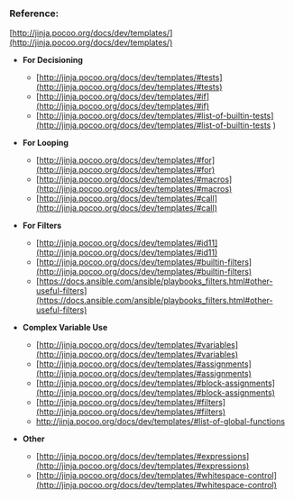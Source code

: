 ### Reference:

[http://jinja.pocoo.org/docs/dev/templates/](http://jinja.pocoo.org/docs/dev/templates/)

* **For Decisioning**
	* [http://jinja.pocoo.org/docs/dev/templates/#tests](http://jinja.pocoo.org/docs/dev/templates/#tests)
	* [http://jinja.pocoo.org/docs/dev/templates/#if](http://jinja.pocoo.org/docs/dev/templates/#if)
	* [http://jinja.pocoo.org/docs/dev/templates/#list-of-builtin-tests](http://jinja.pocoo.org/docs/dev/templates/#list-of-builtin-tests	)

* **For Looping**

	* [http://jinja.pocoo.org/docs/dev/templates/#for](http://jinja.pocoo.org/docs/dev/templates/#for)
	* [http://jinja.pocoo.org/docs/dev/templates/#macros](http://jinja.pocoo.org/docs/dev/templates/#macros)
	* [http://jinja.pocoo.org/docs/dev/templates/#call](http://jinja.pocoo.org/docs/dev/templates/#call)

* **For Filters**
	* [http://jinja.pocoo.org/docs/dev/templates/#id11](http://jinja.pocoo.org/docs/dev/templates/#id11)
	* [http://jinja.pocoo.org/docs/dev/templates/#builtin-filters](http://jinja.pocoo.org/docs/dev/templates/#builtin-filters)
	* [https://docs.ansible.com/ansible/playbooks_filters.html#other-useful-filters](https://docs.ansible.com/ansible/playbooks_filters.html#other-useful-filters)

* **Complex Variable Use**
	* [http://jinja.pocoo.org/docs/dev/templates/#variables](http://jinja.pocoo.org/docs/dev/templates/#variables)
	* [http://jinja.pocoo.org/docs/dev/templates/#assignments](http://jinja.pocoo.org/docs/dev/templates/#assignments)
	* [http://jinja.pocoo.org/docs/dev/templates/#block-assignments](http://jinja.pocoo.org/docs/dev/templates/#block-assignments)
	* [http://jinja.pocoo.org/docs/dev/templates/#filters](http://jinja.pocoo.org/docs/dev/templates/#filters)
	* [http://jinja.pocoo.org/docs/dev/templates/#list-of-global-functions
](http://jinja.pocoo.org/docs/dev/templates/#list-of-global-functions
)
* **Other**
	* [http://jinja.pocoo.org/docs/dev/templates/#expressions](http://jinja.pocoo.org/docs/dev/templates/#expressions)
	* [http://jinja.pocoo.org/docs/dev/templates/#whitespace-control](http://jinja.pocoo.org/docs/dev/templates/#whitespace-control)